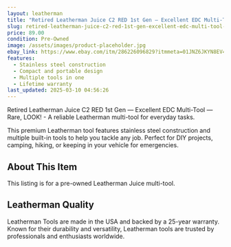 ```yaml
---
layout: leatherman
title: "Retired Leatherman Juice C2 RED 1st Gen — Excellent EDC Multi-Tool — Rare, LOOK!"
slug: retired-leatherman-juice-c2-red-1st-gen-excellent-edc-multi-tool-rare-look
price: 89.00
condition: Pre-Owned
image: /assets/images/product-placeholder.jpg
ebay_link: https://www.ebay.com/itm/286226096829?itmmeta=01JNZ6JKYN8EV42BVSSR74XC28&hash=item42a467a2bd:g:NKsAAOSw6ednZven&itmprp=enc%3AAQAKAAAAwFkggFvd1GGDu0w3yXCmi1cX8ftAhyIiqj1SgTCvY2wWV5jJQfV0axEgW3yOrWlCzoAxVr%2FkxdjWi%2Fm1uITxXWN7ihFec2iqIwWc75CdLPcXjKQqeHAjG8Xx04qQA%2F4qvvXOr8k4ieQRJa%2BEHE%2FUMvDfDd6c8WuPEF%2B359RpT%2BbxpdWwkvfhhmR4OemehODEqA6O%2BP5HtnHeVJaMsLXP891rcDR0fZ2dAnw2IFXP8VZEj9Edr9IJb0rwodeXydywCQ%3D%3D%7Ctkp%3ABk9SR7y_yuavZQ
features:
  - Stainless steel construction
  - Compact and portable design
  - Multiple tools in one
  - Lifetime warranty
last_updated: 2025-03-10 04:56:26
---
```


Retired Leatherman Juice C2 RED 1st Gen — Excellent EDC Multi-Tool — Rare, LOOK! - A reliable Leatherman multi-tool for everyday tasks.

This premium Leatherman tool features stainless steel construction and multiple built-in tools to help you tackle any job. Perfect for DIY projects, camping, hiking, or keeping in your vehicle for emergencies.

## About This Item

This listing is for a pre-owned Leatherman Juice multi-tool.

## Leatherman Quality

Leatherman Tools are made in the USA and backed by a 25-year warranty. Known for their durability and versatility, Leatherman tools are trusted by professionals and enthusiasts worldwide.

